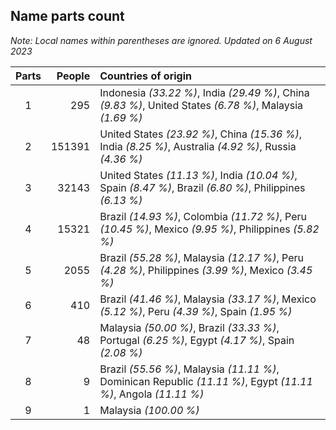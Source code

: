 ## Name parts count

*Note: Local names within parentheses are ignored.*
*Updated on  6 August 2023*

| Parts | People | Countries of origin |
| :--: | ---: | :--- |
| 1 | 295 | Indonesia *(33.22 %)*, India *(29.49 %)*, China *(9.83 %)*, United States *(6.78 %)*, Malaysia *(1.69 %)* |
| 2 | 151391 | United States *(23.92 %)*, China *(15.36 %)*, India *(8.25 %)*, Australia *(4.92 %)*, Russia *(4.36 %)* |
| 3 | 32143 | United States *(11.13 %)*, India *(10.04 %)*, Spain *(8.47 %)*, Brazil *(6.80 %)*, Philippines *(6.13 %)* |
| 4 | 15321 | Brazil *(14.93 %)*, Colombia *(11.72 %)*, Peru *(10.45 %)*, Mexico *(9.95 %)*, Philippines *(5.82 %)* |
| 5 | 2055 | Brazil *(55.28 %)*, Malaysia *(12.17 %)*, Peru *(4.28 %)*, Philippines *(3.99 %)*, Mexico *(3.45 %)* |
| 6 | 410 | Brazil *(41.46 %)*, Malaysia *(33.17 %)*, Mexico *(5.12 %)*, Peru *(4.39 %)*, Spain *(1.95 %)* |
| 7 | 48 | Malaysia *(50.00 %)*, Brazil *(33.33 %)*, Portugal *(6.25 %)*, Egypt *(4.17 %)*, Spain *(2.08 %)* |
| 8 | 9 | Brazil *(55.56 %)*, Malaysia *(11.11 %)*, Dominican Republic *(11.11 %)*, Egypt *(11.11 %)*, Angola *(11.11 %)* |
| 9 | 1 | Malaysia *(100.00 %)* |
